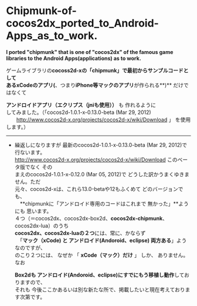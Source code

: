 Chipmunk-of-cocos2dx_ported_to_Android-Apps_as_to_work.
=============================
**I  ported    "chipmunk"   that is one of  "cocos2dx"  of the famous game libraries to the Android Apps(applications) as  to work.**
  
ゲームライブラリの**cocoss2d-xの「chipmunk」**で最初からサンプルコードとして  
ある**xCodeのアプリ(**、つまり**iPhone等マックのアプリ**が作られる**)** だけではなくて  
  
  **アンドロイドアプリ（エクリプス（jniも使用））** も 作れるように   
してみました。（「cocos2d-1.0.1-x-0.13.0-beta (Mar 29, 2012)  
　　http://www.cocos2d-x.org/projects/cocos2d-x/wiki/Download 」 を使用します。）

***  
* 繰返しになりますが 最新のcocos2d-1.0.1-x-0.13.0-beta (Mar 29, 2012)で行ないます。  
http://www.cocos2d-x.org/projects/cocos2d-x/wiki/Download このベータ版でなく その  
まえのcocos2d-1.0.1-x-0.12.0 (Mar 05, 2012)で どうした訳かうまくゆきません。ただ  
  元々、cocos2d-xは、これら13.0-betaや12もふくめて どのバージョンでも、  
　**chipmunkに「アンドロイド専用のコードはこれまで 無かった」**ようにも 思います。  
  ４つ（＝cocos2dx、cocos2dx-box2d、**cocos2dx-chipmunk**、cocos2dx-lua）のうち  
**cocos2dx、cocos2dx-luaの２つ**には、常に、かならず  
　「**マック（xCode) と アンドロイド(Andoroid、eclipse) 両方ある**」ようなのですが、  
のこり２つには、 なぜか 「 **xCode（マック）だけ** 」 しか、 ありません。なお  

   **Box2dも アンドロイド(Andoroid、eclipse)にすでにもう移植し動作**しておりますので、   
それも 今後ここかあるいは別な新たな所で、掲載したいと現在考えております次第です。